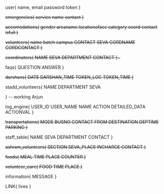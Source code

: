 user{
	name,
	email
	password
	token
}

~~emergencies{
	service
	name
	contact
}~~

~~accomodations{
	gender
	areaname
	locationofacc
	category
	coord
	contact
	isfull
}~~

~~volunteers{
	name
	batch
	campus
	CONTACT
	SEVA
	CORDNAME
	CORDCONTACT
}~~

~~coordinators{
	NAME
	SEVA
	DEPARTMENT
	CONTACT
}~~~

faqs{
	QUESTION
	ANSWER
}

~~darshans{
	DATE
	DARSHAN_TIME
	TOKEN_LOC
	TOKEN_TIME
}~~

stadd_volunteers{
	NAME
	DEPARTMENT
	SEVA
	
}  -- working Arjun

log_engine{
	USER_ID
	USER_NAME
	NAME
	ACTION
	DETAILED_DATA
	ACTIONVAL
}

~~transportations{
	MODE
	BUSNO
	CONTACT
	FROM
	DESTINATION
	DEPTIME
	PARKING
}~~

staff_table{
	NAME
	SEVA
	DEPARTMENT
	CONTACT
}

~~ashram_volunteers{
	SECTION
	SEVA_PLACE
	INCHARGE
	CONTACT
}~~

~~foods{
	MEAL
	TIME
	PLACE
	COUNTER
}~~

~~volunteer_care{
	FOOD
	TIME
	PLACE
}~~	

information{
	MESSAGE
}

LINK{
	lives
}





